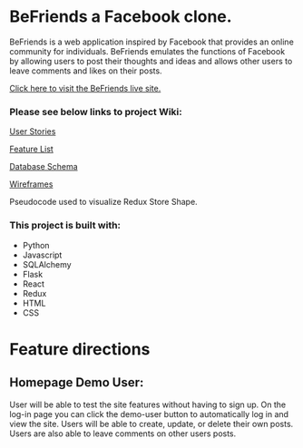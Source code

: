 # BeFriends a Facebook clone.

BeFriends is a web application inspired by Facebook that provides an online community for individuals. BeFriends emulates the functions of Facebook by allowing users to post their thoughts and ideas and allows other users to leave comments and likes on their posts.

[Click here to visit the BeFriends live site.](https://befriends-skgx.onrender.com)

### Please see below links to project Wiki:

[User Stories](https://github.com/mikaelkuniko/BeFriends_facebook_fullstack_clone/wiki/User-Stories)

[Feature List](https://github.com/mikaelkuniko/BeFriends_facebook_fullstack_clone/wiki/Features-List)

[Database Schema](https://github.com/mikaelkuniko/BeFriends_facebook_fullstack_clone/wiki/Database-schema)

[Wireframes](https://github.com/mikaelkuniko/BeFriends_facebook_fullstack_clone/wiki/Wireframe)

Pseudocode used to visualize Redux Store Shape.

### This project is built with:
- Python
- Javascript
- SQLAlchemy
- Flask
- React
- Redux
- HTML
- CSS

# Feature directions

## Homepage Demo User:

User will be able to test the site features without having to sign up. On the log-in page you can click the demo-user button to automatically log in and view the site. Users will be able to create, update, or delete their own posts. Users are also able to leave comments on other users posts.
